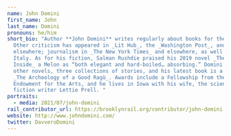 ```yaml
---
name: John Domini
first_name: John
last_name: Domini
pronouns: he/him
short_bio: "Author **John Domini** writes regularly about books for the _Rail_.
  Other criticism has appeared in _Lit Hub_, the _Washington Post_, and
  elsewhere; journalism in _The New York Times_ and elsewhere, as well as in
  Italy. As for his fiction, Salman Rushdie praised his 2019 novel _The Color
  Inside_ a Melon as “both elegant and hard-boiled… absorbing.” Domini has three
  other novels, three collections of stories, and his latest book is a memoir,
  _The Archeology of a Good Ragù_. Awards include a Fellowship from the National
  Endowment for the Arts, and he lives in Iowa with his wife, the science
  fiction writer Lettie Prell. "
portraits:
  - media: 2021/07/john-domini
rail_contributor_url: https://brooklynrail.org/contributor/john-domini
website: http://www.johndomini.com/
twitter: DavveroDomini
---
```

